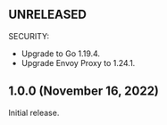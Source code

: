 ## UNRELEASED

SECURITY: 

* Upgrade to Go 1.19.4. 
* Upgrade Envoy Proxy to 1.24.1. 

## 1.0.0 (November 16, 2022)

Initial release.
